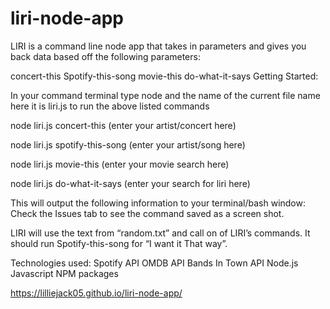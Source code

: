 # liri-node-app

LIRI is a command line node app that takes in parameters and gives you back data based off the following parameters:

concert-this
Spotify-this-song
movie-this
do-what-it-says
Getting Started:

In your command terminal type node and the name of the current file name here it is liri.js to run the above listed commands

node liri.js concert-this (enter your artist/concert here)

node liri.js spotify-this-song (enter your artist/song here)

node liri.js movie-this (enter your movie search here)

node liri.js do-what-it-says (enter your search for liri here)

This will output the following information to your terminal/bash window: Check the Issues tab to see the command saved as a screen shot.



LIRI will use the text from “random.txt” and call on of LIRI’s commands. It should run Spotify-this-song for “I want it That way”.

Technologies used:
Spotify API
OMDB API
Bands In Town API
Node.js
Javascript
NPM packages

https://lilliejack05.github.io/liri-node-app/

